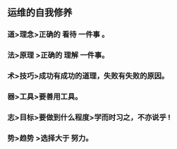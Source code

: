## 运维的自我修养

### 道>理念>正确的 看待 一件事 。

### 法>原理 >正确的 理解 一件事。

### 术>技巧>成功有成功的道理，失败有失败的原因。

### 器>工具>要善用工具。

### 志>目标>要做到什么程度>学而时习之，不亦说乎 !

### 势>趋势 >选择大于 努力。
